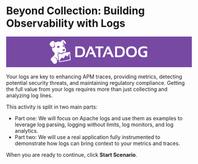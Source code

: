 # Beyond Collection: Building Observability with Logs

![dd_logo](https://raw.githubusercontent.com/l0k0ms/workshops/master/log-workshop-4/images/dd_logo.png)

Your logs are key to enhancing APM traces, providing metrics, detecting potential security threats, and maintaining regulatory compliance. Getting the full value from your logs requires more than just collecting and analyzing log lines.

This activity is split in two main parts:

* Part one: We will focus on Apache logs and use them as examples to leverage log parsing, logging without limits, log monitors, and log analytics.
* Part two: We will use a real application fully instrumented to demonstrate how logs can bring context to your metrics and traces.

When you are ready to continue, click **Start Scenario**.
